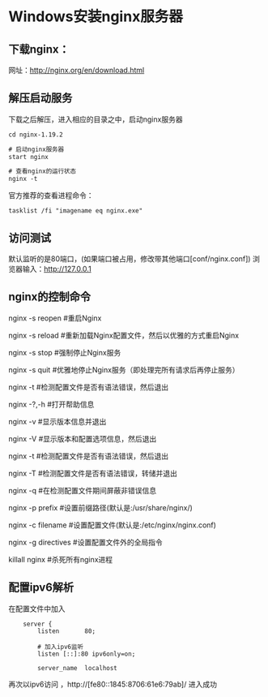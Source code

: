 # Windows安装nginx服务器

## 下载nginx：

网址：http://nginx.org/en/download.html

## 解压启动服务

下载之后解压，进入相应的目录之中，启动nginx服务器

```xml
cd nginx-1.19.2

# 启动nginx服务器
start nginx

# 查看nginx的运行状态
nginx -t
```

官方推荐的查看进程命令：

`tasklist /fi "imagename eq nginx.exe"`

## 访问测试

默认监听的是80端口，(如果端口被占用，修改带其他端口[conf/nginx.conf]) 浏览器输入：http://127.0.0.1

## nginx的控制命令

nginx -s reopen #重启Nginx

nginx -s reload #重新加载Nginx配置文件，然后以优雅的方式重启Nginx

nginx -s stop #强制停止Nginx服务

nginx -s quit #优雅地停止Nginx服务（即处理完所有请求后再停止服务）

nginx -t #检测配置文件是否有语法错误，然后退出

nginx -?,-h #打开帮助信息

nginx -v #显示版本信息并退出

nginx -V #显示版本和配置选项信息，然后退出

nginx -t #检测配置文件是否有语法错误，然后退出

nginx -T #检测配置文件是否有语法错误，转储并退出

nginx -q #在检测配置文件期间屏蔽非错误信息

nginx -p prefix #设置前缀路径(默认是:/usr/share/nginx/)

nginx -c filename #设置配置文件(默认是:/etc/nginx/nginx.conf)

nginx -g directives #设置配置文件外的全局指令

killall nginx #杀死所有nginx进程

## 配置ipv6解析

在配置文件中加入

```mar
    server {
        listen       80;

        # 加入ipv6监听
        listen [::]:80 ipv6only=on;

        server_name  localhost
```

再次以ipv6访问 ，http://[fe80::1845:8706:61e6:79ab]/  进入成功


